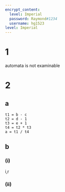 ```yaml
---
encrypt_content:
  level: Imperial
  password: Raymond#1234
  username: hg1523
level: Imperial
---
```

# 1
automata is not examinable

# 2
## a
```
t1 = b - c
t2 = d - 1
t3 = e + 1
t4 = t2 * t3
a = t1 / t4
```

## b
### (i)
i,r
### (ii)
